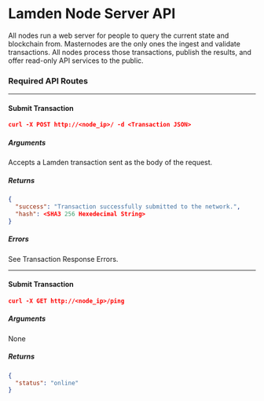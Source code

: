 # Lamden Node Server API

All nodes run a web server for people to query the current state and blockchain from. Masternodes are the only ones the ingest and validate transactions. All nodes process those transactions, publish the results, and offer read-only API services to the public.

### Required API Routes

---

#### Submit Transaction

```json
curl -X POST http://<node_ip>/ -d <Transaction JSON>
```
##### Arguments
Accepts a Lamden transaction sent as the body of the request.

##### Returns
```json
{
  "success": "Transaction successfully submitted to the network.",
  "hash": <SHA3 256 Hexedecimal String>
}
```
##### Errors
See Transaction Response Errors.

---

#### Submit Transaction

```json
curl -X GET http://<node_ip>/ping
```
##### Arguments
None

##### Returns
```json
{
  "status": "online"
}
```
